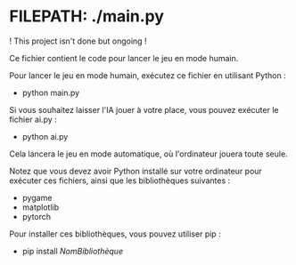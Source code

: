 # FILEPATH: ./main.py

! This project isn't done but ongoing !

Ce fichier contient le code pour lancer le jeu en mode humain.

Pour lancer le jeu en mode humain, exécutez ce fichier en utilisant Python :

- python main.py

Si vous souhaitez laisser l'IA jouer à votre place, vous pouvez exécuter le fichier ai.py :

- python ai.py

Cela lancera le jeu en mode automatique, où l'ordinateur jouera toute seule.

Notez que vous devez avoir Python installé sur votre ordinateur pour exécuter ces fichiers, ainsi que les bibliothèques suivantes :

- pygame
- matplotlib
- pytorch

Pour installer ces bibliothèques, vous pouvez utiliser pip :

- pip install _NomBibliothèque_
